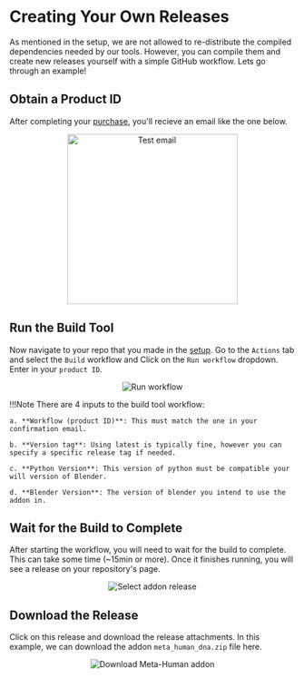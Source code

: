 # Creating Your Own Releases

As mentioned in the setup, we are not allowed to re-distribute the compiled dependencies needed by our tools. However, you can compile them and create new releases yourself with a simple GitHub workflow. Lets go through an example!

## Obtain a Product ID
After completing your [purchase](https://www.polyhammer.com/metahuman-addon), you'll recieve an email like the one below.

<div style="text-align: center;">
    <img class="rounded-image" src="/assets/images/hammer-build-tool/create-releases/1.png" alt="Test email" width="300" />
</div>

## Run the Build Tool
Now navigate to your repo that you made in the [setup](./setup.md). Go to the `Actions` tab and select the `Build` workflow and Click on the `Run workflow` dropdown.  Enter in your `product ID`.

<div style="text-align: center;">
    <img class="rounded-image" src="/assets/images/hammer-build-tool/create-releases/2.png" alt="Run workflow"/>
</div>

!!!Note
    There are 4 inputs to the build tool workflow:

    a. **Workflow (product ID)**: This must match the one in your confirmation email.

    b. **Version tag**: Using latest is typically fine, however you can specify a specific release tag if needed.

    c. **Python Version**: This version of python must be compatible your will version of Blender.

    d. **Blender Version**: The version of blender you intend to use the addon in.

## Wait for the Build to Complete
After starting the workflow, you will need to wait for the build to complete. This can take some time (~15min or more). Once it finishes running, you will see a release on your repository's page.

<div style="text-align: center;">
    <img class="rounded-image" src="/assets/images/hammer-build-tool/create-releases/3.png" alt="Select addon release"/>
</div>

## Download the Release
Click on this release and download the release attachments. In this example, we can download the addon `meta_human_dna.zip` file here.
<div style="text-align: center;">
    <img class="rounded-image" src="/assets/images/hammer-build-tool/create-releases/4.png" alt="Download Meta-Human addon"/>
</div>